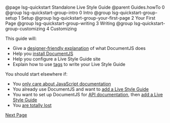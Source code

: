 @page lsg-quickstart Standalone Live Style Guide
@parent Guides.howTo 0
@group lsg-quickstart-group-intro 0 Intro
@group lsg-quickstart-group-setup 1 Setup
@group lsg-quickstart-group-your-first-page 2 Your First Page
@group lsg-quickstart-group-writing 3 Writing
@group lsg-quickstart-group-customizing 4 Customizing

This guide will:

* Give a [designer-friendly explanation](/docs/lsg-quickstart-designers.html) of what DocumentJS does
* Help you [install DocumentJS](/docs/lsg-quickstart-installation.html)
* Help you configure a Live Style Guide site
* Explain how to use [tags](http://documentjs.com/docs/documentjs.tags.html) to write your Live Style Guide

You should start elsewhere if:

* You [only care about JavaScript documentation](http://documentjs.com/docs/index.html)
* You already use DocumentJS and want to [add a Live Style Guide](/docs/lsg-adding.html)
* You want to set up DocumentJS for [API documentation](http://documentjs.com/docs/index.html), then [add a Live Style Guide](/docs/lsg-adding.html)
* You [are totally lost](https://www.youtube.com/watch?v=I0Pow7Gi7Xw)

[Next Page](/docs/lsg-quickstart-designers.html)